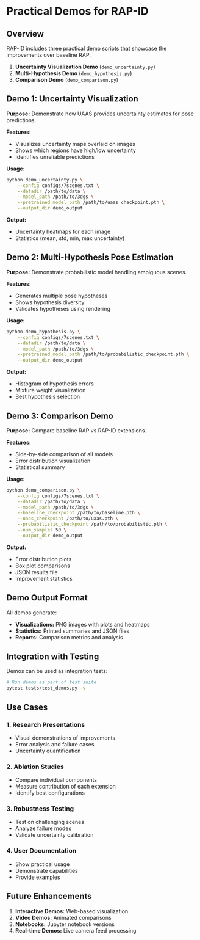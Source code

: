 # Practical Demos for RAP-ID

## Overview

RAP-ID includes three practical demo scripts that showcase the improvements over baseline RAP:

1. **Uncertainty Visualization Demo** (`demo_uncertainty.py`)
2. **Multi-Hypothesis Demo** (`demo_hypothesis.py`)
3. **Comparison Demo** (`demo_comparison.py`)

## Demo 1: Uncertainty Visualization

**Purpose:** Demonstrate how UAAS provides uncertainty estimates for pose predictions.

**Features:**
- Visualizes uncertainty maps overlaid on images
- Shows which regions have high/low uncertainty
- Identifies unreliable predictions

**Usage:**
```bash
python demo_uncertainty.py \
    --config configs/7scenes.txt \
    --datadir /path/to/data \
    --model_path /path/to/3dgs \
    --pretrained_model_path /path/to/uaas_checkpoint.pth \
    --output_dir demo_output
```

**Output:**
- Uncertainty heatmaps for each image
- Statistics (mean, std, min, max uncertainty)

## Demo 2: Multi-Hypothesis Pose Estimation

**Purpose:** Demonstrate probabilistic model handling ambiguous scenes.

**Features:**
- Generates multiple pose hypotheses
- Shows hypothesis diversity
- Validates hypotheses using rendering

**Usage:**
```bash
python demo_hypothesis.py \
    --config configs/7scenes.txt \
    --datadir /path/to/data \
    --model_path /path/to/3dgs \
    --pretrained_model_path /path/to/probabilistic_checkpoint.pth \
    --output_dir demo_output
```

**Output:**
- Histogram of hypothesis errors
- Mixture weight visualization
- Best hypothesis selection

## Demo 3: Comparison Demo

**Purpose:** Compare baseline RAP vs RAP-ID extensions.

**Features:**
- Side-by-side comparison of all models
- Error distribution visualization
- Statistical summary

**Usage:**
```bash
python demo_comparison.py \
    --config configs/7scenes.txt \
    --datadir /path/to/data \
    --model_path /path/to/3dgs \
    --baseline_checkpoint /path/to/baseline.pth \
    --uaas_checkpoint /path/to/uaas.pth \
    --probabilistic_checkpoint /path/to/probabilistic.pth \
    --num_samples 50 \
    --output_dir demo_output
```

**Output:**
- Error distribution plots
- Box plot comparisons
- JSON results file
- Improvement statistics

## Demo Output Format

All demos generate:
- **Visualizations:** PNG images with plots and heatmaps
- **Statistics:** Printed summaries and JSON files
- **Reports:** Comparison metrics and analysis

## Integration with Testing

Demos can be used as integration tests:
```bash
# Run demos as part of test suite
pytest tests/test_demos.py -v
```

## Use Cases

### 1. **Research Presentations**
- Visual demonstrations of improvements
- Error analysis and failure cases
- Uncertainty quantification

### 2. **Ablation Studies**
- Compare individual components
- Measure contribution of each extension
- Identify best configurations

### 3. **Robustness Testing**
- Test on challenging scenes
- Analyze failure modes
- Validate uncertainty calibration

### 4. **User Documentation**
- Show practical usage
- Demonstrate capabilities
- Provide examples

## Future Enhancements

1. **Interactive Demos:** Web-based visualization
2. **Video Demos:** Animated comparisons
3. **Notebooks:** Jupyter notebook versions
4. **Real-time Demos:** Live camera feed processing

